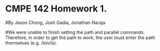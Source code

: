 # CMPE 142 Homework 1. 
#By Jason Chong, Josh Gadia, Jonathan Naraja

#We were unable to finish setting the path and parallel commands. Therefore, in order to get the path to work, the user must enter the path themselves (e.g. /bin/ls). 
